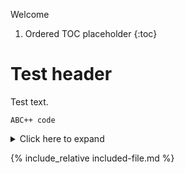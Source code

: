 
Welcome

1. Ordered TOC placeholder
{:toc}

# Test header

Test text.

    ABC++ code

<details>
  <summary>Click here to expand</summary>

  This is full of details.

    And some code

</details>

{% include_relative included-file.md %}
